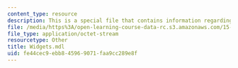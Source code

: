 ```yaml
---
content_type: resource
description: This is a special file that contains information regarding widgets.
file: /media/https%3A/open-learning-course-data-rc.s3.amazonaws.com/15-872-system-dynamics-ii-fall-2013/fe44cec9ebb845969071faa9cc289e8f_Widgets.mdl
file_type: application/octet-stream
resourcetype: Other
title: Widgets.mdl
uid: fe44cec9-ebb8-4596-9071-faa9cc289e8f
---
```


